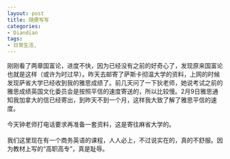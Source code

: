 ```yaml
---
layout: post
title: 随便写写
categories:
- Diandian
tags:
- 日常生活, 
---
```

刚刚看了两章国富论，进度不快，因为已经没有之前的好奇心了，发现原来国富论也就是这样（或许为时过早）。昨天去邮寄了萨斯卡彻温大学的资料，上网的时候发现萨省大学已经收到我的雅思成绩了。前几天问了一下狄老师，她说考试之前的雅思成绩英国文化委员会是按照平信的速度寄送的，所以比较慢。2月9日雅思通知我加拿大的信已经寄出，到昨天不到一个月，这样我大致了解了雅思平信的速度。
<br />
<br />今天钟老师打电话要求再准备一套资料，这是寄往麻省大学的。
<br />
<br />我们这里现在有一个商务英语的课程，人人必上，不过说实在的，真的不舒服。因为教材上写的“高职高专”，真是耻辱。